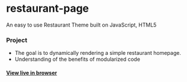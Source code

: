 # restaurant-page

An easy to use Restaurant Theme built on JavaScript, HTML5

### Project
* The goal is to dynamically rendering a simple restaurant homepage.
* Understanding of the benefits of modularized code

#### [View live in browser](https://aronphong.github.io/restaurant-page/)